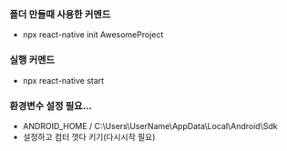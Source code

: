 ### 폴더 만들때 사용한 커멘드

- npx react-native init AwesomeProject

### 실행 커멘드

- npx react-native start

### 환경변수 설정 필요...

- ANDROID_HOME / C:\Users\UserName\AppData\Local\Android\Sdk
- 설정하고 컴터 껏다 키기(다시시작 필요)
